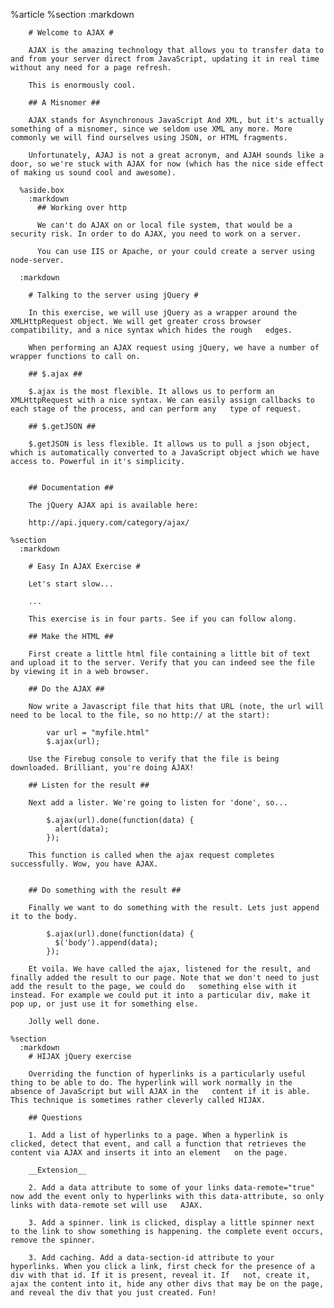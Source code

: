 %article
    %section
      :markdown
  
        # Welcome to AJAX #
  
        AJAX is the amazing technology that allows you to transfer data to and from your server direct from JavaScript, updating it in real time without any need for a page refresh.
  
        This is enormously cool.
  
        ## A Misnomer ##
  
        AJAX stands for Asynchronous JavaScript And XML, but it's actually something of a misnomer, since we seldom use XML any more. More commonly we will find ourselves using JSON, or HTML fragments.
  
        Unfortunately, AJAJ is not a great acronym, and AJAH sounds like a door, so we're stuck with AJAX for now (which has the nice side effect of making us sound cool and awesome).
  
      %aside.box
        :markdown
          ## Working over http
  
          We can't do AJAX on or local file system, that would be a security risk. In order to do AJAX, you need to work on a server.
  
          You can use IIS or Apache, or your could create a server using node-server.
  
      :markdown
  
        # Talking to the server using jQuery #
  
        In this exercise, we will use jQuery as a wrapper around the XMLHttpRequest object. We will get greater cross browser compatibility, and a nice syntax which hides the rough   edges.
  
        When performing an AJAX request using jQuery, we have a number of wrapper functions to call on.
  
        ## $.ajax ##
  
        $.ajax is the most flexible. It allows us to perform an XMLHttpRequest with a nice syntax. We can easily assign callbacks to each stage of the process, and can perform any   type of request.
  
        ## $.getJSON ##
  
        $.getJSON is less flexible. It allows us to pull a json object, which is automatically converted to a JavaScript object which we have access to. Powerful in it's simplicity.
  
  
        ## Documentation ##
  
        The jQuery AJAX api is available here:
  
        http://api.jquery.com/category/ajax/
  
    %section
      :markdown
  
        # Easy In AJAX Exercise #
  
        Let's start slow...
  
        ...
  
        This exercise is in four parts. See if you can follow along.
  
        ## Make the HTML ##
  
        First create a little html file containing a little bit of text and upload it to the server. Verify that you can indeed see the file by viewing it in a web browser.
  
        ## Do the AJAX ##
  
        Now write a Javascript file that hits that URL (note, the url will need to be local to the file, so no http:// at the start):
  
            var url = "myfile.html"
            $.ajax(url);
  
        Use the Firebug console to verify that the file is being downloaded. Brilliant, you're doing AJAX!
  
        ## Listen for the result ##
  
        Next add a lister. We're going to listen for 'done', so...
  
            $.ajax(url).done(function(data) {
              alert(data);
            });
  
        This function is called when the ajax request completes successfully. Wow, you have AJAX.
  
  
        ## Do something with the result ##
  
        Finally we want to do something with the result. Lets just append it to the body.
  
            $.ajax(url).done(function(data) {
              $('body').append(data);
            });
  
        Et voila. We have called the ajax, listened for the result, and finally added the result to our page. Note that we don't need to just add the result to the page, we could do   something else with it instead. For example we could put it into a particular div, make it pop up, or just use it for something else.
  
        Jolly well done.
  
    %section
      :markdown
        # HIJAX jQuery exercise
  
        Overriding the function of hyperlinks is a particularly useful thing to be able to do. The hyperlink will work normally in the absence of JavaScript but will AJAX in the   content if it is able. This technique is sometimes rather cleverly called HIJAX.
  
        ## Questions
  
        1. Add a list of hyperlinks to a page. When a hyperlink is clicked, detect that event, and call a function that retrieves the content via AJAX and inserts it into an element   on the page.
  
        __Extension__
  
        2. Add a data attribute to some of your links data-remote="true" now add the event only to hyperlinks with this data-attribute, so only links with data-remote set will use   AJAX.
  
        3. Add a spinner. link is clicked, display a little spinner next to the link to show something is happening. the complete event occurs, remove the spinner.
  
        3. Add caching. Add a data-section-id attribute to your hyperlinks. When you click a link, first check for the presence of a div with that id. If it is present, reveal it. If   not, create it, ajax the content into it, hide any other divs that may be on the page, and reveal the div that you just created. Fun!
  